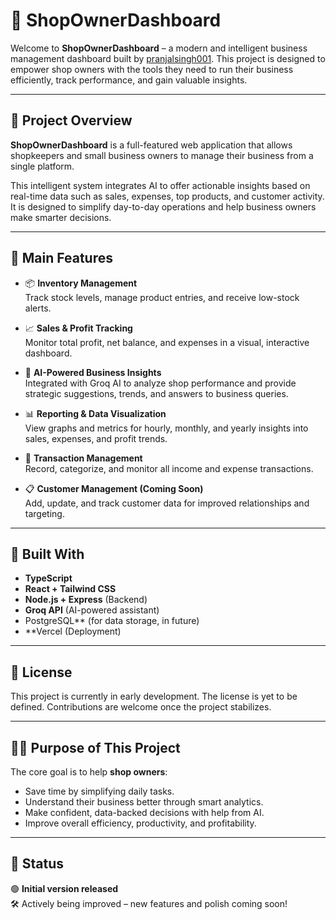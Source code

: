 # 🧾 ShopOwnerDashboard

Welcome to **ShopOwnerDashboard** – a modern and intelligent business management dashboard built by [pranjalsingh001](https://github.com/pranjalsingh001). This project is designed to empower shop owners with the tools they need to run their business efficiently, track performance, and gain valuable insights.

---

## 🚀 Project Overview

**ShopOwnerDashboard** is a full-featured web application that allows shopkeepers and small business owners to manage their business from a single platform.

This intelligent system integrates AI to offer actionable insights based on real-time data such as sales, expenses, top products, and customer activity. It is designed to simplify day-to-day operations and help business owners make smarter decisions.

---

## 🔧 Main Features

- 📦 **Inventory Management**  
  Track stock levels, manage product entries, and receive low-stock alerts.

- 📈 **Sales & Profit Tracking**  
  Monitor total profit, net balance, and expenses in a visual, interactive dashboard.

- 🤖 **AI-Powered Business Insights**  
  Integrated with Groq AI to analyze shop performance and provide strategic suggestions, trends, and answers to business queries.

- 📊 **Reporting & Data Visualization**  
  View graphs and metrics for hourly, monthly, and yearly insights into sales, expenses, and profit trends.

- 🧾 **Transaction Management**  
  Record, categorize, and monitor all income and expense transactions.

- 📋 **Customer Management (Coming Soon)**  
  Add, update, and track customer data for improved relationships and targeting.

---

## 🧠 Built With

- **TypeScript**
- **React + Tailwind CSS**
- **Node.js + Express** (Backend)
- **Groq API** (AI-powered assistant)
-  PostgreSQL** (for data storage, in future)
- **Vercel (Deployment)

---

## 🔐 License

This project is currently in early development. The license is yet to be defined. Contributions are welcome once the project stabilizes.

---

## 🙋‍♂️ Purpose of This Project

The core goal is to help **shop owners**:
- Save time by simplifying daily tasks.
- Understand their business better through smart analytics.
- Make confident, data-backed decisions with help from AI.
- Improve overall efficiency, productivity, and profitability.

---

## 📌 Status

🟢 **Initial version released**  
🛠️ Actively being improved – new features and polish coming soon!
